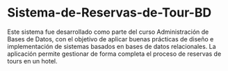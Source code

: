 # Sistema-de-Reservas-de-Tour-BD
Este sistema fue desarrollado como parte del curso Administración de Bases de Datos, con el objetivo de aplicar buenas prácticas de diseño e implementación de sistemas basados en bases de datos relacionales.  La aplicación permite gestionar de forma completa el proceso de reservas de tours en un hotel.
